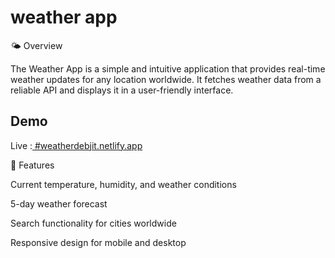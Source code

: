 
# weather app

🌤 Overview

The Weather App is a simple and intuitive application that provides real-time weather updates for any location worldwide. It fetches weather data from a reliable API and displays it in a user-friendly interface.

## Demo

Live :[ #weatherdebjit.netlify.app](https://weatherdebjit.netlify.app)

🚀 Features

Current temperature, humidity, and weather conditions

5-day weather forecast

Search functionality for cities worldwide

Responsive design for mobile and desktop




